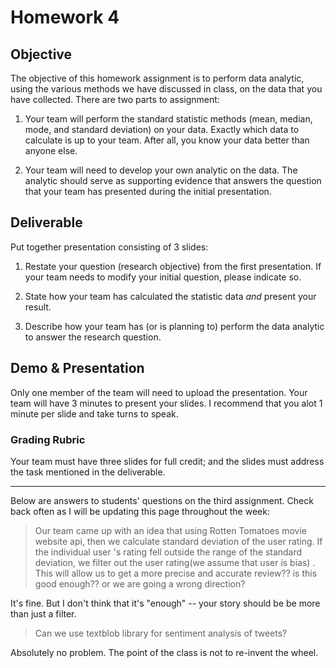 # Homework 4

## Objective

The objective of this homework assignment is to perform data analytic, using the various methods we have discussed in class, on the data that you have collected.  There are two parts to assignment:

1. Your team will perform the standard statistic methods (mean, median, mode, and standard deviation) on your data.  Exactly which data to calculate is up to your team.  After all, you know your data better than anyone else.

2. Your team will need to develop your own analytic on the data.  The analytic should serve as supporting evidence that answers the question that your team has presented during the initial presentation.  

## Deliverable

Put together presentation consisting of 3 slides:

1. Restate your question (research objective) from the first presentation.  If your team needs to modify your initial question, please indicate so.

2. State how your team has calculated the statistic data *and* present your result.

3. Describe how your team has (or is planning to) perform the data analytic to answer the research question.  

## Demo & Presentation

Only one member of the team will need to upload the presentation.  Your team will have 3 minutes to present your slides.  I recommend that you alot 1 minute per slide and take turns to speak.

### Grading Rubric

Your team must have three slides for full credit; and the slides must address the task mentioned in the deliverable.

* * *

Below are answers to students' questions on the third assignment.  Check back often as I will be updating this page throughout the week:

> Our team came up with an idea that using Rotten Tomatoes movie website api, then we calculate standard deviation of the user rating. If the individual user 's rating fell outside the range of the standard deviation, we filter out the user rating(we assume that user is bias) . This will allow us to get a more precise and accurate review?? is this good enough?? or we are going a wrong direction?

It's fine.  But I don't think that it's "enough"  -- your story should be be more than just a filter.

> Can we use textblob library for sentiment analysis of tweets?

Absolutely no problem.  The point of the class is not to re-invent the wheel.
